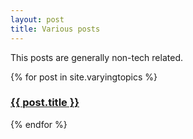 ```yaml
---
layout: post
title: Various posts
---
```

This posts are generally non-tech related.

{% for post in site.varyingtopics %}

<h3><a href="{{ post.url }}">{{ post.title }}</a></h3>

{% endfor %}
